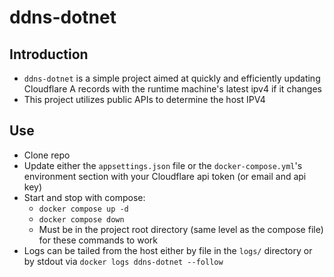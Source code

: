 # ddns-dotnet

## Introduction
* `ddns-dotnet` is a simple project aimed at quickly and efficiently updating Cloudflare A records with the runtime machine's latest ipv4 if it changes
* This project utilizes public APIs to determine the host IPV4


## Use
* Clone repo
* Update either the `appsettings.json` file or the `docker-compose.yml`'s environment section with your Cloudflare api token (or email and api key)
* Start and stop with compose:
  * `docker compose up -d`
  * `docker compose down`
  * Must be in the project root directory (same level as the compose file) for these commands to work
* Logs can be tailed from the host either by file in the `logs/` directory or by stdout via `docker logs ddns-dotnet --follow`

